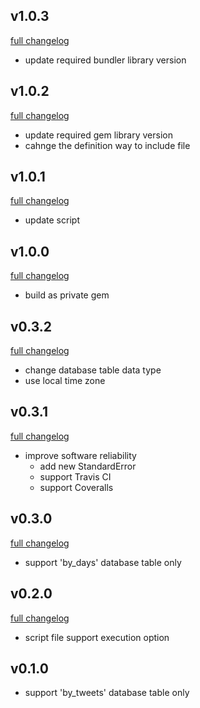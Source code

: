 ## v1.0.3
[full changelog](http://github.com/ysato5654/tweet_activity/compare/v1.0.2...v1.0.3)

* update required bundler library version

## v1.0.2
[full changelog](http://github.com/ysato5654/tweet_activity/compare/v1.0.1...v1.0.2)

* update required gem library version
* cahnge the definition way to include file

## v1.0.1
[full changelog](http://github.com/ysato5654/tweet_activity/compare/v1.0.0...v1.0.1)

* update script

## v1.0.0
[full changelog](http://github.com/ysato5654/tweet_activity/compare/v0.3.2...v1.0.0)

* build as private gem

## v0.3.2
[full changelog](http://github.com/ysato5654/tweet_activity/compare/v0.3.1...v0.3.2)

* change database table data type
* use local time zone

## v0.3.1
[full changelog](http://github.com/ysato5654/tweet_activity/compare/v0.3.0...v0.3.1)

* improve software reliability
	- add new StandardError
	- support Travis CI
	- support Coveralls

## v0.3.0
[full changelog](http://github.com/ysato5654/tweet_activity/compare/v0.2.0...v0.3.0)

* support 'by_days' database table only

## v0.2.0
[full changelog](http://github.com/ysato5654/tweet_activity/compare/v0.1.0...v0.2.0)

* script file support execution option

## v0.1.0

* support 'by_tweets' database table only
